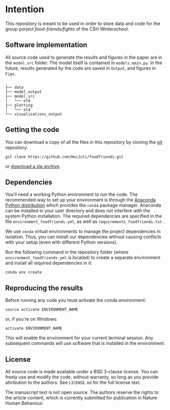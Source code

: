 # Intention 

This repository is meant to be used in order to store data and code for the group porject *food-friends/fights* of the CSH Winterschool. 

## Software implementation

All source code used to generate the results and figures in the paper are in
the `model_src` folder. The model itself is contained in `models_main.py`. In the future, results generated by the code are saved in `Output`, and figures in `Figs`.

```
.
├── data
├── model_output
├── model_src
│   └── old
├── plotting
│   └── old
└── visualisations_output
```

## Getting the code

You can download a copy of all the files in this repository by cloning the
[git](https://git-scm.com/) repository:

    git clone https://github.com/HeiJuli/foodfriends.git

or [download a zip archive](https://github.com/HeiJuli/foodfriends/archive/refs/heads/main.zip).


## Dependencies

You'll need a working Python environment to run the code.
The recommended way to set up your environment is through the
[Anaconda Python distribution](https://www.anaconda.com/download/) which
provides the `conda` package manager.
Anaconda can be installed in your user directory and does not interfere with
the system Python installation.
The required dependencies are specified in the file `environment_foodfriends.yml`, as well as `requirements_foodfriends.txt` .

We use `conda` virtual environments to manage the project dependencies in
isolation.
Thus, you can install our dependencies without causing conflicts with your
setup (even with different Python versions).

Run the following command in the repository folder (where `environment_foodfriends.yml`
is located) to create a separate environment and install all required
dependencies in it:

    conda env create


## Reproducing the results

Before running any code you must activate the conda environment:

    source activate ENVIRONMENT_NAME

or, if you're on Windows:

    activate ENVIRONMENT_NAME

This will enable the environment for your current terminal session.
Any subsequent commands will use software that is installed in the environment.


## License

All source code is made available under a BSD 3-clause license. You can freely
use and modify the code, without warranty, so long as you provide attribution
to the authors. See `LICENSE.md` for the full license text.

The manuscript text is not open source. The authors reserve the rights to the
article content, which is currently submitted for publication in Nature Human Behaviour.
